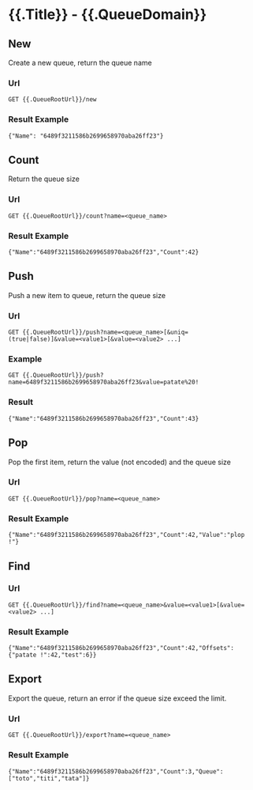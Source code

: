 # {{.Title}} - {{.QueueDomain}}

## New

Create a new queue,
return the queue name

### Url
```
GET {{.QueueRootUrl}}/new
```

### Result Example
```
{"Name": "6489f3211586b2699658970aba26ff23"}
```


## Count

Return the queue size

### Url
```
GET {{.QueueRootUrl}}/count?name=<queue_name>
```

### Result Example
```
{"Name":"6489f3211586b2699658970aba26ff23","Count":42}
```


## Push

Push a new item to queue,
return the queue size

### Url
```
GET {{.QueueRootUrl}}/push?name=<queue_name>[&uniq=(true|false)]&value=<value1>[&value=<value2> ...]
```

### Example
```
GET {{.QueueRootUrl}}/push?name=6489f3211586b2699658970aba26ff23&value=patate%20!
```

### Result
```
{"Name":"6489f3211586b2699658970aba26ff23","Count":43}
```


## Pop

Pop the first item,
return the value (not encoded) and the queue size

### Url
```
GET {{.QueueRootUrl}}/pop?name=<queue_name>
```

### Result Example
```
{"Name":"6489f3211586b2699658970aba26ff23","Count":42,"Value":"plop !"}
```


## Find

### Url
```
GET {{.QueueRootUrl}}/find?name=<queue_name>&value=<value1>[&value=<value2> ...]
```

### Result Example
```
{"Name":"6489f3211586b2699658970aba26ff23","Count":42,"Offsets":{"patate !":42,"test":6}}
```


## Export

Export the queue,
return an error if the queue size exceed the limit.

### Url
```
GET {{.QueueRootUrl}}/export?name=<queue_name>
```

### Result Example
```
{"Name":"6489f3211586b2699658970aba26ff23","Count":3,"Queue":["toto","titi","tata"]}
```

